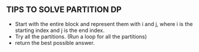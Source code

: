 ## TIPS TO SOLVE PARTITION DP

- Start with the entire block and represent them with i and j, where i is the starting index and j is the end index.
- Try all the partitions. (Run a loop for all the partitions)
- return the best possible answer.